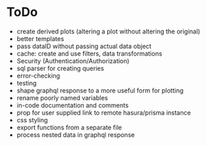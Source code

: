 # ToDo

- create derived plots (altering a plot without altering the original)
- better templates
- pass dataID without passing actual data object
- cache: create and use filters, data transformations
- Security (Authentication/Authorization)
- sql parser for creating queries
- error-checking
- testing
- shape graphql response to a more useful form for plotting
- rename poorly named variables
- in-code documentation and comments
- prop for user supplied link to remote hasura/prisma instance
- css styling
- export functions from a separate file
- process nested data in graphql response 

